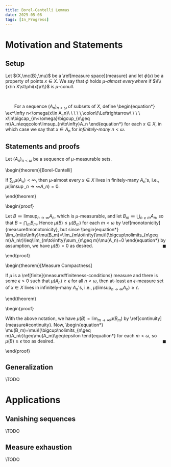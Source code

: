 ```yaml
---
title: Borel-Cantelli Lemmas
date: 2025-05-08
tags: [In_Progress]
---
```


# Motivation and Statements

## Setup

Let $(X,\mc{B},\mu)$ be a \ref[measure space]{measure} and let $\phi(x)$ be a property of points $x\in X$. We say that $\phi$ holds _$\mu$-almost everywhere_ if $\l\\{x\in X\st\phi(x)\r\\}$ is $\mu$-conull.

<br>

&emsp;&emsp;For a sequence $(A_n)_{n<\omega}$ of subsets of $X$, define
\begin{equation*}
    \ex^\infty n<\omega(x\in A\_n)\ \ \ \ \\,\colon\\!\Leftrightarrow\ \ \ \ x\in\bigcap\_{m<\omega}\bigcup\_{n\geq m}A\_n\eqqcolon\limsup\_{n\to\infty}A\_n
\end{equation*}
for each $x\in X$, in which case we say that $x\in A_n$ for _infinitely-many_ $n<\omega$.

## Statements and proofs

Let $(A_n)_{n<\omega}$ be a sequence of $\mu$-measurable sets.

\begin{theorem}[Borel-Cantelli]

If $\sum_n\mu(A_n)<\infty$, then $\mu$-almost every $x\in X$ lives in finitely-many $A_n$'s, i.e., $\mu(\limsup\_{n\to\infty}A\_n)=0$.

\end{theorem}

\begin{proof}

Let $B\coloneqq\limsup_{n\to\infty}A_n$, which is $\mu$-measurable, and let $B_m\coloneqq\bigcup_{n\geq m}A_n$, so that $B=\bigcap_mB_m$. Hence $\mu(B)\leq\mu(B_m)$ for each $m<\omega$ by \ref[monotonicity]{measure#monotonicity}, but since
\begin{equation*}
    \lim\_{m\to\infty}\mu(B\_m)=\lim\_{m\to\infty}\mu\l(\bigcup\nolimits\_{n\geq m}A\_n\r)\leq\lim\_{m\to\infty}\sum\_{n\geq m}\mu(A\_n)=0
\end{equation*}
by assumption, we have $\mu(B)=0$ as desired.<span style="float:right;">$\blacksquare$</span>

\end{proof}

\begin{theorem}[Measure Compactness]

If $\mu$ is a \ref[finite]{measure#finiteness-conditions} measure and there is some $\epsilon>0$ such that $\mu(A_n)\geq\epsilon$ for all $n<\omega$, then at-least an $\epsilon$-measure set of $x\in X$ lives in infinitely-many $A_n$'s, i.e., $\mu(\limsup_{n\to\infty}A_n)\geq\epsilon$.

\end{theorem}

\begin{proof}

With the above notation, we have $\mu(B)=\lim_{m\to\infty}\mu(B_m)$ by \ref[continuity]{measure#continuity}. Now,
\begin{equation*}
    \mu(B_m)=\mu\l(\bigcup\nolimits_{n\geq m}A_n\r)\geq\mu(A_m)\geq\epsilon
\end{equation*}
for each $m<\omega$, so $\mu(B)\geq\epsilon$ too as desired.<span style="float:right;">$\blacksquare$</span>

\end{proof}

## Generalization

\TODO

# Applications

## Vanishing sequences

\TODO

## Measure exhaustion

\TODO
